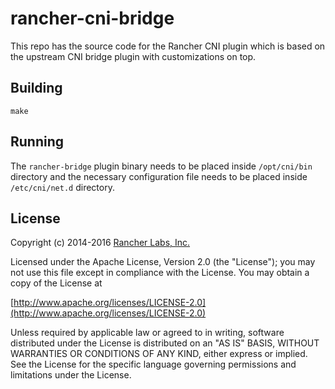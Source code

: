 rancher-cni-bridge
========

This repo has the source code for the Rancher CNI plugin which is
based on the upstream CNI bridge plugin with customizations on top.

## Building

`make`


## Running

The `rancher-bridge` plugin binary needs to be placed
inside `/opt/cni/bin` directory and the necessary configuration
file needs to be placed inside `/etc/cni/net.d` directory.


## License
Copyright (c) 2014-2016 [Rancher Labs, Inc.](http://rancher.com)

Licensed under the Apache License, Version 2.0 (the "License");
you may not use this file except in compliance with the License.
You may obtain a copy of the License at

[http://www.apache.org/licenses/LICENSE-2.0](http://www.apache.org/licenses/LICENSE-2.0)

Unless required by applicable law or agreed to in writing, software
distributed under the License is distributed on an "AS IS" BASIS,
WITHOUT WARRANTIES OR CONDITIONS OF ANY KIND, either express or implied.
See the License for the specific language governing permissions and
limitations under the License.
